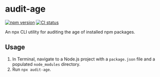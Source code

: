 # audit-age

[![npm version](https://img.shields.io/npm/v/audit-age.svg)](https://npm.im/audit-age) [![CI status](https://github.com/jaydenseric/audit-age/workflows/CI/badge.svg)](https://github.com/jaydenseric/audit-age/actions)

An npx CLI utility for auditing the age of installed npm packages.

## Usage

1.  In Terminal, navigate to a Node.js project with a `package.json` file and a populated `node_modules` directory.
2.  Run `npx audit-age`.
